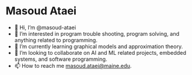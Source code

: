 # Masoud Ataei

- 👋 Hi, I’m @masoud-ataei
- 👀 I’m interested in program trouble shooting, program solving, and anything related to programming.
- 🌱 I’m currently learning graphical models and approximation theory.
- 💞️ I’m looking to collaborate on AI and ML related projects, embedded systems, and software programming.
- 📫 How to reach me masoud.ataei@maine.edu.

<!---
masata67/masata67 is a ✨ special ✨ repository because its `README.md` (this file) appears on your GitHub profile.
You can click the Preview link to take a look at your changes.
--->
